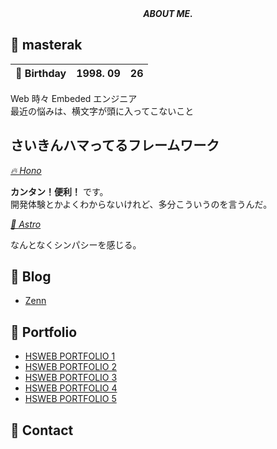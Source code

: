 <div align="center">
    <i>
      <b>
        ABOUT ME.
      </b>
    </i>
</div>

## &#x1f914; masterak

| &#x1f382; Birthday | 1998. 09 | 26 |
| --- | :---: | --- |

<p>
    Web 時々 Embeded エンジニア<br>
    最近の悩みは、横文字が頭に入ってこないこと
</p>

## さいきんハマってるフレームワーク

*[&#x1f525; Hono](https://hono.dev/)*

**カンタン！便利！** です。<br>
開発体験とかよくわからないけれど、多分こういうのを言うんだ。

*[&#x1f680; Astro](https://astro.build/)*

なんとなくシンパシーを感じる。

## &#x1f4d2; Blog

- [Zenn](https://zenn.dev/masterak)

## &#x1f4f8; Portfolio

- [HSWEB PORTFOLIO 1](https://portfolio-1-one-tau.vercel.app/)
- [HSWEB PORTFOLIO 2](https://masterak-hsweb-portf-57.deno.dev/)
- [HSWEB PORTFOLIO 3](https://github.com/masterak-902/hsweb-portfolio-3)
- [HSWEB PORTFOLIO 4](https://hsweb-portfolio-4.pages.dev/ja/)
- [HSWEB PORTFOLIO 5](https://github.com/masterak-902/hsweb-portfolio-5)

## &#x1f4e8; Contact

